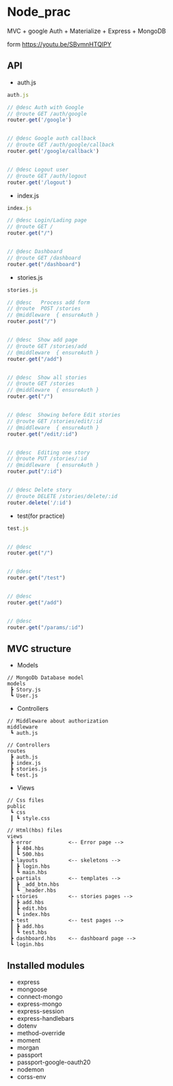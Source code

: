 # Node_prac
MVC + google Auth + Materialize + Express + MongoDB

form https://youtu.be/SBvmnHTQIPY



## API

* auth.js

```javascript
auth.js

// @desc Auth with Google
// @route GET /auth/google
router.get('/google')  


// @desc Google auth callback
// @route GET /auth/google/callback
router.get('/google/callback')


// @desc Logout user 
// @route GET /auth/logout
router.get('/logout')

```



* index.js
```javascript
index.js

// @desc Login/Lading page
// @route GET /
router.get("/")


// @desc Dashboard
// @route GET /dashboard
router.get("/dashboard")

```
* stories.js
```javascript
stories.js

// @desc   Process add form
// @route  POST /stories
// @middleware  { ensureAuth }
router.post("/")


// @desc  Show add page
// @route GET /stories/add
// @middleware  { ensureAuth }
router.get("/add")


// @desc  Show all stories
// @route GET /stories
// @middleware  { ensureAuth }
router.get("/")


// @desc  Showing before Edit stories
// @route GET /stories/edit/:id
// @middleware  { ensureAuth }
router.get("/edit/:id")


// @desc  Editing one story 
// @route PUT /stories/:id
// @middleware  { ensureAuth }
router.put("/:id")


// @desc Delete story
// @route DELETE /stories/delete/:id
router.delete('/:id')
```



* test(for practice)
```javascript
test.js


// @desc
router.get("/")


// @desc
router.get("/test")


// @desc
router.get("/add")


// @desc
router.get("/params/:id")


```







## MVC structure

* Models
```
// MongoDb Database model
models
 ┣ Story.js 
 ┗ User.js
```
* Controllers
```
// Middleware about authorization
middleware
 ┗ auth.js

// Controllers
routes
 ┣ auth.js
 ┣ index.js
 ┣ stories.js
 ┗ test.js
```

* Views
```
// Css files
public
 ┗ css
 ┃ ┗ style.css

// Html(hbs) files
views
 ┣ error            <-- Error page -->
 ┃ ┣ 404.hbs
 ┃ ┗ 500.hbs
 ┣ layouts          <-- skeletons -->
 ┃ ┣ login.hbs 
 ┃ ┗ main.hbs
 ┣ partials         <-- templates -->
 ┃ ┣ _add_btn.hbs
 ┃ ┗ _header.hbs
 ┣ stories          <-- stories pages -->
 ┃ ┣ add.hbs
 ┃ ┣ edit.hbs
 ┃ ┗ index.hbs
 ┣ test             <-- test pages -->
 ┃ ┣ add.hbs
 ┃ ┗ test.hbs
 ┣ dashboard.hbs    <-- dashboard page -->
 ┗ login.hbs
```
  








## Installed modules 
* express 
* mongoose
* connect-mongo
* express-mongo
* express-session
* express-handlebars
* dotenv
* method-override
* moment
* morgan 
* passport
* passport-google-oauth20
* nodemon
* corss-env
